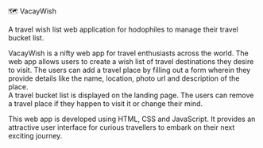 🗺 VacayWish

A travel wish list web application for hodophiles to manage their travel bucket list.

VacayWish is a nifty web app for travel enthusiasts across the world.
The web app allows users to create a wish list of travel destinations they desire to visit.
The users can add a travel place by filling out a form wherein they provide details like the name, location, photo url and description of the place.  
A travel bucket list is displayed on the landing page. The users can remove a travel place if they happen to visit it or change their mind.

This web app is developed using HTML, CSS and JavaScript. It provides an attractive user interface for curious travellers to embark on their next exciting journey.



